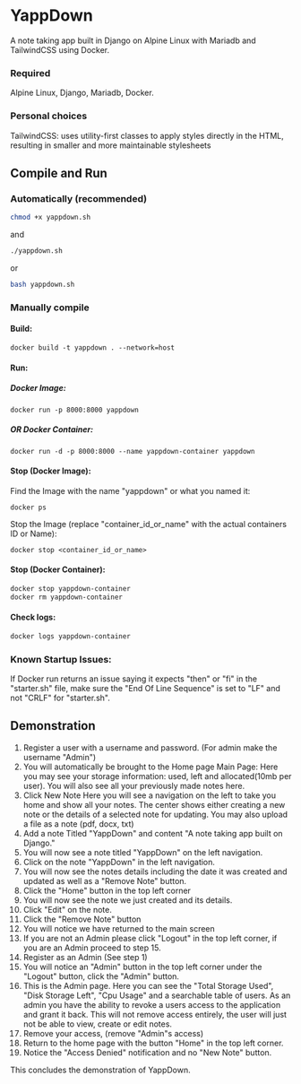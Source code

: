 # YappDown
A note taking app built in Django on Alpine Linux with Mariadb and TailwindCSS using Docker.

### Required
Alpine Linux,
Django,
Mariadb,
Docker.

### Personal choices
TailwindCSS: uses utility-first classes to apply styles directly in the HTML, resulting in smaller and more maintainable stylesheets

## Compile and Run
### Automatically (recommended)
```sh
chmod +x yappdown.sh
```
and
```sh
./yappdown.sh
```
or
```sh
bash yappdown.sh
```

### Manually compile 
#### Build:
    docker build -t yappdown . --network=host
#### Run:
##### Docker Image:
    docker run -p 8000:8000 yappdown
##### OR Docker Container:
    docker run -d -p 8000:8000 --name yappdown-container yappdown
#### Stop (Docker Image):
Find the Image with the name "yappdown" or what you named it:  

    docker ps
Stop the Image (replace "container_id_or_name" with the actual containers ID or Name):  

    docker stop <container_id_or_name>

#### Stop (Docker Container):
```sh
docker stop yappdown-container
docker rm yappdown-container
```

#### Check logs:
```sh
docker logs yappdown-container
```

### Known Startup Issues:
If Docker run returns an issue saying it expects "then" or "fi" in the "starter.sh" file, make sure the "End Of Line Sequence" is set to "LF" and not "CRLF" for "starter.sh".

## Demonstration

1. Register a user with a username and password. (For admin make the username "Admin")
2. You will automatically be brought to the Home page
Main Page:
Here you may see your storage information: used, left and allocated(10mb per user).
You will also see all your previously made notes here.
3. Click New Note
Here you will see a navigation on the left to take you home and show all your notes.
The center shows either creating a new note or the details of a selected note for updating.
You may also upload a file as a note (pdf, docx, txt)
4. Add a note Titled "YappDown" and content "A note taking app built on Django."
5. You will now see a note titled "YappDown" on the left navigation.
6. Click on the note "YappDown" in the left navigation.
7. You will now see the notes details including the date it was created and updated as well as a "Remove Note" button.
8. Click the "Home" button in the top left corner
9. You will now see the note we just created and its details.
10. Click "Edit" on the note.
11. Click the "Remove Note" button
12. You will notice we have returned to the main screen
13. If you are not an Admin please click "Logout" in the top left corner, if you are an Admin proceed to step 15.
14. Register as an Admin (See step 1)
15. You will notice an "Admin" button in the top left corner under the "Logout" button, click the "Admin" button.
16. This is the Admin page.
Here you can see the "Total Storage Used", "Disk Storage Left", "Cpu Usage" and a searchable table of users.
As an admin you have the ability to revoke a users access to the application and grant it back. This will not remove access entirely, the user will just not be able to view, create or edit notes.
17. Remove your access, (remove "Admin"s access)
18. Return to the home page with the button "Home" in the top left corner.
19. Notice the "Access Denied" notification and no "New Note" button.

This concludes the demonstration of YappDown.